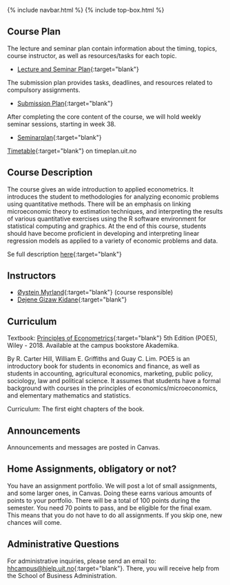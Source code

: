 {% include navbar.html %}  {% include top-box.html %}

## Course Plan

The lecture and seminar plan contain information about the timing, topics, course instructor, as well as resources/tasks for each topic.  

- [Lecture and Seminar Plan](forelesningsplan.html){:target="blank"}

The submission plan provides tasks, deadlines, and resources related to compulsory assignments.
- [Submission Plan](innleveringsplan.html){:target="blank"}

After completing the core content of the course, we will hold weekly seminar sessions, starting in week 38.
- [Seminarplan](seminarplan.html){:target="blank"}




[Timetable](https://timeplan.uit.no/emne_timeplan.php?sem=24h&fag=&module[]=SOK-3020-1#week-24){:target="blank"} on timeplan.uit.no


## Course Description
The course gives an wide introduction to applied econometrics. It introduces the student to methodologies for analyzing economic problems using quantitative methods. There will be an emphasis on linking microeconomic theory to estimation techniques, and interpreting the results of various quantitative exercises using the R software environment for statistical computing and graphics. At the end of this course, students should have become proficient in developing and interpreting linear regression models as applied to a variety of economic problems and data.

Se full description [here](https://uit.no/utdanning/emner/emne/842431/sok-3020?ar=2024&semester=H){:target="blank"}

## Instructors 
- [Øystein Myrland](https://uit.no/ansatte/oystein.myrland){:target="blank"} (course responsible)
- [Dejene Gizaw Kidane](https://uit.no/ansatte/dejene.g.kidane){:target="blank"}


## Curriculum

Textbook: [Principles of Econometrics](https://principlesofeconometrics.com/poe5/poe5.html){:target="blank"} 5th Edition (POE5), Wiley - 2018. Available at the campus bookstore Akademika.

By R. Carter Hill, William E. Griffiths and Guay C. Lim. POE5 is an introductory book for students in economics and finance, as well as students in accounting, agricultural economics, marketing, public policy, sociology, law and political science. It assumes that students have a formal background with courses in the principles of economics/microeconomics, and elementary mathematics and statistics.

Curriculum: The first eight chapters of the book.

## Announcements
Announcements and messages are posted in Canvas.

## Home Assignments, obligatory or not?
You have an assignment portfolio. We will post a lot of small assignments, and some larger ones, in Canvas. Doing these earns various amounts of points to your portfolio. There will be a total of 100 points during the semester. You need 70 points to pass, and be eligible for the final exam. This means that you do not have to do all assignments. If you skip one, new chances will come.

## Administrative Questions

For administrative inquiries, please send an email to: [hhcampus@hjelp.uit.no](mailto:hhcampus@hjelp.uit.no){:target="blank"}. There, you will receive help from the School of Business Administration.

